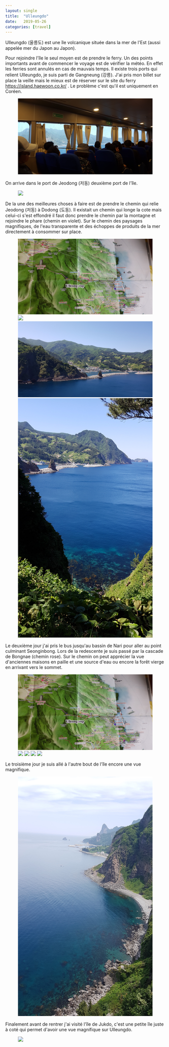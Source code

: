 ```yaml
---
layout: single
title:  "Ulleungdo"
date:   2019-05-26
categories: [travel]
---
```



Ulleungdo (울릉도) est une île volcanique située dans la mer de l'Est (aussi appelée mer du Japon au Japon).

Pour rejoindre l'île le seul moyen est de prendre le ferry.
Un des points importants avant de commencer le voyage est de vérifier la météo. En effet les ferries sont annulés en cas de mauvais temps. 
Il existe trois ports qui relient Ulleungdo, je suis parti de Gangneung (강릉).
J'ai pris mon billet sur place la veille mais le mieux est de réserver sur le site du ferry <https://island.haewoon.co.kr/> .
Le problème c'est qu'il est uniquement en Coréen. 

<figure>
	<img src="/assets/images/ulleungdo/20190521_ferry.jpg">
</figure>

On arrive dans le port de Jeodong (저동) deuxième port de l'île. 
<figure>
	<img src="/assets/images/ulleungdo/20190521_joedong.jpg">
</figure>

De la une des meilleures choses à faire est de prendre le chemin qui relie Jeodong (저동) à Dodong (도동).
Il existait un chemin qui longe la cote mais celui-ci s'est effondré il faut donc prendre le chemin par la montagne et rejoindre le phare (chemin en violet).
Sur le chemin des paysages magnifiques, de l'eau transparente et des échoppes de produits de la mer directement à consommer sur place.
<figure>
	<img src="/assets/images/ulleungdo/20190526_map.jpg">
	<img src="/assets/images/ulleungdo/20190521_oldWay.jpg">
	<img src="/assets/images/ulleungdo/20190521_viewJeodong.jpg">
	<img src="/assets/images/ulleungdo/20190521_viewSea.jpg">
</figure>

Le deuxième jour j'ai pris le bus jusqu'au bassin de Nari pour aller au point culminant Seonginbong. Lors de la redescente je suis passé par la cascade de Bongnae (chemin rose).
Sur le chemin on peut apprécier la vue d'anciennes maisons en paille et une source d'eau ou encore la forêt vierge en arrivant vers le sommet.
<figure>
	<img src="/assets/images/ulleungdo/20190526_map.jpg">
	<img src="/assets/images/ulleungdo/20190522_traditionalHut.jpg">
	<img src="/assets/images/ulleungdo/20190522_water.jpg">
	<img src="/assets/images/ulleungdo/20190522_forest.jpg">
	<img src="/assets/images/ulleungdo/20190522_peak.jpg">
</figure>

Le troisième jour je suis allé à l'autre bout de l'île encore une vue magnifique.
<figure>
	<img src="/assets/images/ulleungdo/20190523_viewOtherSide.jpg">
</figure>

Finalement avant de rentrer j'ai visité l'île de Jukdo, c'est une petite île juste à coté qui permet d'avoir une vue magnifique sur Ulleungdo.
<figure>
	<img src="/assets/images/ulleungdo/20190524_jukdo.jpg">
</figure>